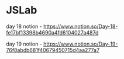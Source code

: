 # JSLab
 
day 18 notion - https://www.notion.so/Day-18-fe17bf13398b4690a4fd6104027a487d

day 19 notion - https://www.notion.so/Day-19-76f8abdb681f40679450715d4aa277a7
